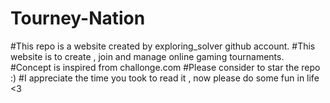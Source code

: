 # Tourney-Nation
#This repo is a website created by exploring_solver github account.
#This website is to create , join and manage online gaming tournaments.
#Concept is inspired from challonge.com
#Please consider to star the repo :)
#I appreciate the time you took to read it , now please do some fun in life <3
